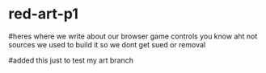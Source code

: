 # red-art-p1

#heres where we write about our browser game controls you know aht not sources we used to build it so we dont get sued or removal

#added this just to test my art branch